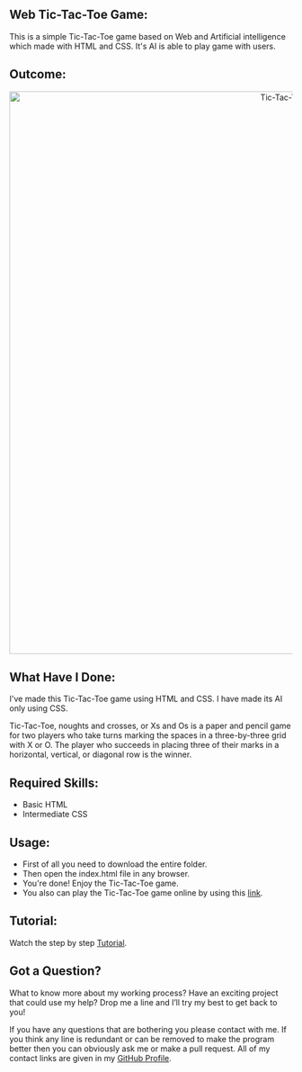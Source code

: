 ## Web Tic-Tac-Toe Game:
This is a simple Tic-Tac-Toe game based on Web and Artificial intelligence which made with HTML and CSS. It's AI is able to play game with users.

## Outcome:
<p align="center">
<a href="https://mdrakibulislam-zero.github.io/WebTicTacToeGame/" ><img width="1000px" height="auto" title="Tic-Tac-Toe Game" alt="Tic-Tac-Toe Game" src="https://github.com/mdrakibulislam-zero/WebTicTacToeGame/blob/main/Outcome.png" /></a></p>


## What Have I Done:
I've made this Tic-Tac-Toe game using HTML and CSS. I have made its AI only using CSS.

Tic-Tac-Toe, noughts and crosses, or Xs and Os is a paper and pencil game for two players who take turns marking the spaces in a three-by-three grid with X or O. The player who succeeds in placing three of their marks in a horizontal, vertical, or diagonal row is the winner.


## Required Skills:
- Basic HTML
- Intermediate CSS


## Usage:
- First of all you need to download the entire folder.
- Then open the index.html file in any browser.
- You're done! Enjoy the Tic-Tac-Toe game.
- You also can play the Tic-Tac-Toe game online by using this <a href="https://mdrakibulislam-zero.github.io/WebTicTacToeGame/" > link</a>.


## Tutorial:
Watch the step by step <a href="#">Tutorial</a>.


## Got a Question?
What to know more about my working process? Have an exciting project that could use my help? Drop me a line and I’ll try my best to get back to you!

If you have any questions that are bothering you please contact with me. If you think any line is redundant or can be removed to make the program better then you can obviously ask me or make a pull request. All of my contact links are given in my <a href="https://github.com/mdrakibulislam-zero/"> GitHub Profile</a>.
